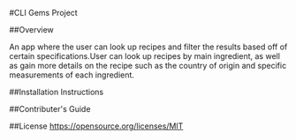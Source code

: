 #CLI Gems Project

##Overview

An app where the user can look up recipes and filter the results based off of certain specifications.User can look up recipes by main ingredient, as well as gain more details on the recipe such as the country of origin and specific measurements of each ingredient.


##Installation Instructions




##Contributer's Guide

##License
https://opensource.org/licenses/MIT